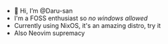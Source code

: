 - 👋 Hi, I’m @Daru-san
- I'm a FOSS enthusiast so *_no windows allowed_*
- Currently using NixOS, it's an amazing distro, try it
- Also Neovim supremacy

<!---
Daru-san/Daru-san is a ✨ special ✨ repository because its `README.md` (this file) appears on your GitHub profile.
You can click the Preview link to take a look at your changes.
--->
